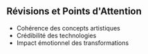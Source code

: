 ## Révisions et Points d'Attention
- Cohérence des concepts artistiques
- Crédibilité des technologies
- Impact émotionnel des transformations
